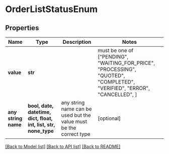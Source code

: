 # OrderListStatusEnum


## Properties
Name | Type | Description | Notes
------------ | ------------- | ------------- | -------------
**value** | **str** |  |  must be one of ["PENDING", "WAITING_FOR_PRICE", "PROCESSING", "QUOTED", "COMPLETED", "VERIFIED", "ERROR", "CANCELLED", ]
**any string name** | **bool, date, datetime, dict, float, int, list, str, none_type** | any string name can be used but the value must be the correct type | [optional]

[[Back to Model list]](../README.md#documentation-for-models) [[Back to API list]](../README.md#documentation-for-api-endpoints) [[Back to README]](../README.md)


